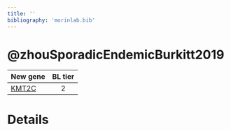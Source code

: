 ```yaml
---
title: ''
bibliography: 'morinlab.bib'
---
```


# @zhouSporadicEndemicBurkitt2019
|New gene|BL tier|
|:-|:-:|
|[KMT2C](KMT2C)|2 |

# Details

